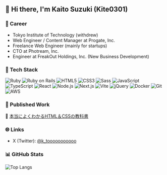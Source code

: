 ## 👋 Hi there, I'm Kaito Suzuki (Kite0301)

### 💼 Career

- Tokyo Institute of Technology (withdrew)
- Web Engineer / Content Manager at Progate, Inc.
- Freelance Web Engineer (mainly for startups)
- CTO at Photream, Inc.
- Engineer at FreakOut Holdings, Inc. (New Business Development)



### 🧰 Tech Stack

![Ruby](https://img.shields.io/badge/-Ruby-CC342D?logo=ruby&logoColor=white)
![Ruby on Rails](https://img.shields.io/badge/-Rails-CC0000?logo=rubyonrails&logoColor=white)
![HTML5](https://img.shields.io/badge/-HTML5-E34F26?logo=html5&logoColor=white)
![CSS3](https://img.shields.io/badge/-CSS3-1572B6?logo=css3&logoColor=white)
![Sass](https://img.shields.io/badge/-Sass-CC6699?logo=sass&logoColor=white)
![JavaScript](https://img.shields.io/badge/-JavaScript-F7DF1E?logo=javascript&logoColor=black)
![TypeScript](https://img.shields.io/badge/-TypeScript-3178C6?logo=typescript&logoColor=white)
![React](https://img.shields.io/badge/-React-61DAFB?logo=react&logoColor=black)
![Node.js](https://img.shields.io/badge/-Node.js-339933?logo=nodedotjs&logoColor=white)
![Next.js](https://img.shields.io/badge/-Next.js-000000?logo=nextdotjs&logoColor=white)
![Vite](https://img.shields.io/badge/-Vite-646CFF?logo=vite&logoColor=white)
![jQuery](https://img.shields.io/badge/-jQuery-0769AD?logo=jquery&logoColor=white)
![Docker](https://img.shields.io/badge/-Docker-2496ED?logo=docker&logoColor=white)
![Git](https://img.shields.io/badge/-Git-F05032?logo=git&logoColor=white)
![AWS](https://img.shields.io/badge/-AWS-232F3E?logo=amazonaws&logoColor=white)


### 📘 Published Work

📕 [本当によくわかるHTML＆CSSの教科書](https://www.sbcr.jp/product/4797395242/)


### 🌐 Links

- X (Twitter): [@k_tooooooooooo](https://x.com/k_tooooooooooo)


### 📊 GitHub Stats

<!-- GitHub Readme Stats -->
<!-- ![Kite0301's GitHub Stats](https://github-readme-stats.vercel.app/api?username=Kite0301&show_icons=true&hide_rank=true&count_private=true&hide_title=true) -->

<!-- GitHub Top Languages -->
![Top Langs](https://github-readme-stats.vercel.app/api/top-langs/?username=Kite0301&layout=compact)

